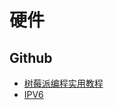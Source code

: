 # 硬件

## Github

- [树莓派编程实用教程](https://github.com/wxlscm/raspberry_tutorial)
- [IPV6](https://github.com/tmplink/ipv6)